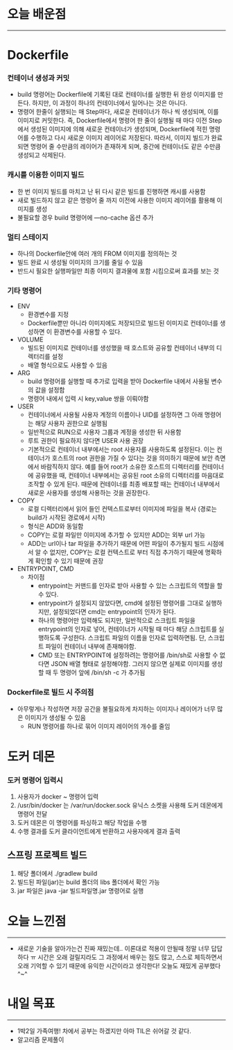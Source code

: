 # 오늘 배운점

---

# Dockerfile

### 컨테이너 생성과 커밋

- build 명령어는 Dockerfile에 기록된 대로 컨테이너를 실행한 뒤 완성 이미지를 만든다. 하지만, 이 과정이 하나의 컨테이너에서 일어나는 것은 아니다.
- 명령어 한줄이 실행되는 매 Step마다, 새로운 컨테이너가 하나 씩 생성되며, 이를 이미지로 커밋한다.
즉, Dockerfile에서 명령어 한 줄이 실행될 때 마다 이전 Step에서 생성된 이미지에 의해 새로운 컨테이너가 생성되며, Dockerfile에 적힌 명령어를 수행하고 다시 새로운 이미지 레이어로 저장된다.
따라서, 이미지 빌드가 완료되면 명령어 줄 수만큼의 레이어가 존재하게 되며, 중간에 컨테이너도 같은 수만큼 생성되고 삭제된다.

### 캐시를 이용한 이미지 빌드

- 한 번 이미지 빌드를 마치고 난 뒤 다시 같은 빌드를 진행하면 캐시를 사용함
- 새로 빌드하지 않고 같은 명령어 줄 까지 이전에 사용한 이미지 레이어를 활용해 이미지를 생성
- 불필요할 경우 build 명령어에 —no-cache 옵션 추가

### 멀티 스테이지

- 하나의 Dockerfile안에 여러 개의 FROM 이미지를 정의하는 것
- 빌드 완료 시 생성될 이미지의 크기를 줄일 수 있음
- 반드시 필요한 실행파일만 최종 이미지 결과물에 포함 시킴으로써 효과를 보는 것

### 기타 명령어

- ENV
    - 환경변수를 지정
    - Dockerfile뿐만 아니라 이미지에도 저장되므로 빌드된 이미지로 컨테이너를 생성하면 이 환경변수를 사용할 수 있다.
- VOLUME
    - 빌드된 이미지로 컨테이너를 생성했을 때 호스트와 공유할 컨테이너 내부의 디렉터리를 설정
    - 배열 형식으로도 사용할 수 있음
- ARG
    - build 명령어를 실행할 때 추가로 입력을 받아 Dockerfile 내에서 사용될 변수의 값을 설정함
    - 명령어 내에서 입력 시 key,value 쌍을 이뤄야함
- USER
    - 컨테이너에서 사용될 사용자 계정의 이름이나 UID를 설정하면 그 아래 명령어는 해당 사용자 권한으로 실행됨
    - 일반적으로 RUN으로 사용자 그룹과 계정을 생성한 뒤 사용함
    - 루트 권한이 필요하지 않다면 USER 사용 권장
    - 기본적으로 컨테이너 내부에서는 root 사용자를 사용하도록 설정된다. 이는 컨테이너가 호스트의 root 권한을 가질 수 있다는 것을 의미하기 때문에 보안 측면에서 바람직하지 않다. 예를 들어 root가 소유한 호스트의 디렉터리를 컨테이너에 공유했을 때, 컨테이너 내부에서는 공유된 root 소유의 디렉터리를 마음대로 조작할 수 있게 된다.
    때문에 컨테이너를 최종 배포할 때는 컨테이너 내부에서 새로운 사용자를 생성해 사용하는 것을 권장한다.
- COPY
    - 로컬 디렉터리에서 읽어 들인 컨텍스트로부터 이미지에 파일을 복사 (경로는 build가 시작된 경로에서 시작)
    - 형식은 ADD와 동일함
    - COPY는 로컬 파일만 이미지에 추가할 수 있지만 ADD는 외부 url 가능
    - ADD는 url이나 tar 파일을 추가하기 때문에 어떤 파일이 추가될지 빌드 시점에서 알 수 없지만,
    COPY는 로컬 컨텍스트로 부터 직접 추가하기 때문에 명확하게 확인할 수 있기 때문에 권장
- ENTRYPOINT, CMD
    - 차이점
        - entrypoint는 커맨드를 인자로 받아 사용할 수 있는 스크립트의 역할을 할 수 있다.
        - entrypoint가 설정되지 않았다면, cmd에 설정된 명령어를 그대로 실행하지만, 설정되었다면 cmd는 entrypoint의 인자가 된다.
        - 하나의 명령어만 입력해도 되지만, 일반적으로 스크립트 파일을 entrypoint의 인자로 넣어, 컨테이너가 시작될 때 마다 해당 스크립트를 실행하도록 구성한다. 스크립트 파일의 이름을 인자로 입력하면됨. 단, 스크립트 파일이 컨테이너 내부에 존재해야함.
        - CMD 또는 ENTRYPOINT에 설정하려는 명령어를 /bin/sh로 사용할 수 없다면 JSON 배열 형태로 설정해야함. 그러지 않으면 실제로 이미지를 생성할 때 두 명령어 앞에 /bin/sh -c 가 추가됨

### Dockerfile로 빌드 시 주의점

- 아무렇게나 작성하면 저장 공간을 불필요하게 차지하는 이미지나 레이어가 너무 많은 이미지가 생성될 수 있음
    - RUN 명령어를 하나로 묶어 이미지 레이어의 개수를 줄임

# 도커 데몬

### 도커 명령어 입력시

1. 사용자가 docker ~ 명령어 입력
2. /usr/bin/docker 는 /var/run/docker.sock 유닉스 소켓을 사용해 도커 데몬에게 명령어 전달
3. 도커 데몬은 이 명령어를 파싱하고 해당 작업을 수행
4. 수행 결과를 도커 클라이언트에게 반환하고 사용자에게 결과 출력

## 스프링 프로젝트 빌드

1. 해당 폴더에서 ./gradlew build
2. 빌드된 파일(jar)는 build 폴더의 libs 폴더에서 확인 가능
3. jar 파일은 java -jar 빌드파일명.jar 명령어로 실행

# 오늘 느낀점

---

- 새로운 기술을 알아가는건 진짜 재밌는데.. 이론대로 적용이 안될때 정말 너무 답답하다 ㅠ 시간은 오래 걸릴지라도 그 과정에서 배우는 점도 많고, 스스로 체득하면서 오래 기억할 수 있기 때문에 유익한 시간이라고 생각한다! 오늘도 재밌게 공부했다 ^~^

# 내일 목표

---

- 1박2일 가족여행! 차에서 공부는 하겠지만 아마 TIL은 쉬어갈 것 같다.
- 알고리즘 문제풀이